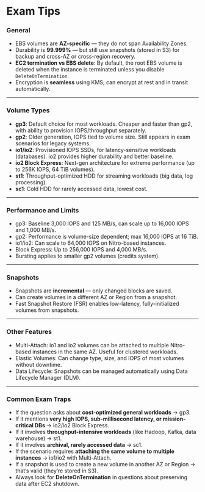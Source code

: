 # Exam Tips

### General

* EBS volumes are **AZ-specific** — they do not span Availability Zones.
* Durability is **99.999%** — but still use snapshots (stored in S3) for backup and cross-AZ or cross-region recovery.
* **EC2 termination vs EBS delete**: By default, the root EBS volume is deleted when the instance is terminated unless you disable `DeleteOnTermination`.
* Encryption is **seamless** using KMS; can encrypt at rest and in transit automatically.

***

### Volume Types

* **gp3**: Default choice for most workloads. Cheaper and faster than gp2, with ability to provision IOPS/throughput separately.
* **gp2**: Older generation, IOPS tied to volume size. Still appears in exam scenarios for legacy systems.
* **io1/io2**: Provisioned IOPS SSDs, for latency-sensitive workloads (databases). io2 provides higher durability and better baseline.
* **io2 Block Express**: Next-gen architecture for extreme performance (up to 256K IOPS, 64 TiB volumes).
* **st1**: Throughput-optimized HDD for streaming workloads (big data, log processing).
* **sc1**: Cold HDD for rarely accessed data, lowest cost.

***

### Performance and Limits

* gp3: Baseline 3,000 IOPS and 125 MB/s, can scale up to 16,000 IOPS and 1,000 MB/s.
* gp2: Performance is volume-size dependent; max 16,000 IOPS at 16 TiB.
* io1/io2: Can scale to 64,000 IOPS on Nitro-based instances.
* Block Express: Up to 256,000 IOPS and 4,000 MB/s.
* Bursting applies to smaller gp2 volumes (credits system).

***

### Snapshots

* Snapshots are **incremental** — only changed blocks are saved.
* Can create volumes in a different AZ or Region from a snapshot.
* Fast Snapshot Restore (FSR) enables low-latency, fully-initialized volumes from snapshots.

***

### Other Features

* Multi-Attach: io1 and io2 volumes can be attached to multiple Nitro-based instances in the same AZ. Useful for clustered workloads.
* Elastic Volumes: Can change type, size, and IOPS of most volumes without downtime.
* Data Lifecycle: Snapshots can be managed automatically using Data Lifecycle Manager (DLM).

***

### Common Exam Traps

* If the question asks about **cost-optimized general workloads** → gp3.
* If it mentions **very high IOPS, sub-millisecond latency, or mission-critical DBs** → io2/io2 Block Express.
* If it involves **throughput-intensive workloads** (like Hadoop, Kafka, data warehouse) → st1.
* If it involves **archival, rarely accessed data** → sc1.
* If the scenario requires **attaching the same volume to multiple instances** → io1/io2 with Multi-Attach.
* If a snapshot is used to create a new volume in another AZ or Region → that’s valid (they’re stored in S3).
* Always look for **DeleteOnTermination** in questions about preserving data after EC2 shutdown.
